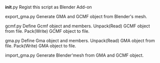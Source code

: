 __init__.py
    Regist this script as Blender Add-on

export_gma.py
    Generate GMA and GCMF object from Blender's mesh.

gcmf.py
    Define Gcmf object and members.
    Unpack(Read) GCMF object from file.
    Pack(Write) GCMF object to file.

gma.py
    Define Gma object and members.
    Unpack(Read) GMA object from file.
    Pack(Write) GMA object to file.

import_gma.py
    Generate Blender'mesh from GMA and GCMF object.

